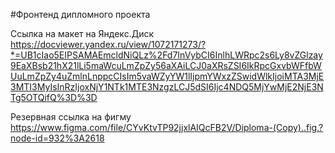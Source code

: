 #Фронтенд дипломного проекта

Ссылка на  макет на Яндекс.Диск https://docviewer.yandex.ru/view/1072171273/?*=UB1cIao5EIPSAMAEmcldNiQLz%2Fd7InVybCI6InlhLWRpc2s6Ly8vZGlzay9EaXBsb21hX21lLi5maWcuLmZpZy56aXAiLCJ0aXRsZSI6IkRpcGxvbWFfbWUuLmZpZy4uZmlnLnppcCIsIm5vaWZyYW1lIjpmYWxzZSwidWlkIjoiMTA3MjE3MTI3MyIsInRzIjoxNjY1NTk1MTE3NzgzLCJ5dSI6Ijc4NDQ5MjYwMjE2NjE3NTg5OTQifQ%3D%3D


Резервная  ссылка на фигму https://www.figma.com/file/CYvKtvTP92jjxlAIQcFB2V/Diploma-(Copy)..fig.?node-id=932%3A2618